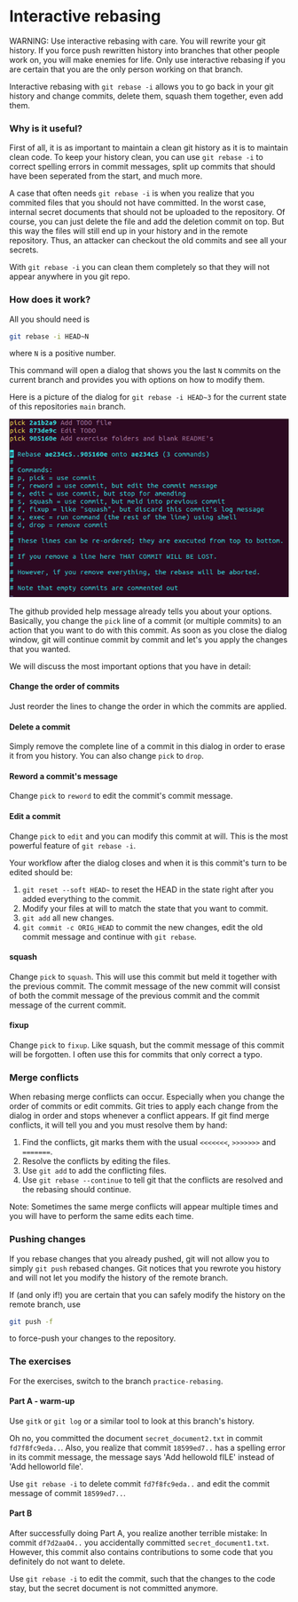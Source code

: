 # Interactive rebasing

WARNING: Use interactive rebasing with care. You will rewrite your git history. 
If you force push rewritten history into branches that other people work on, you will make enemies for life.
Only use interactive rebasing if you are certain that you are the only person working on that branch.

Interactive rebasing with `git rebase -i` allows you to go back in your git history and change commits, delete them, squash them together, even add them.

### Why is it useful?

First of all, it is as important to maintain a clean git history as it is to maintain clean code.
To keep your history clean, you can use `git rebase -i` to correct spelling errors in commit messages, split up commits that should have been seperated from the start, and much more.

A case that often needs `git rebase -i` is when you realize that you commited files that you should not have committed. 
In the worst case, internal secret documents that should not be uploaded to the repository.
Of course, you can just delete the file and add the deletion commit on top. But this way the files will still end up in your history and in the remote repository.
Thus, an attacker can checkout the old commits and see all your secrets.

With `git rebase -i` you can clean them completely so that they will not appear anywhere in you git repo.

### How does it work?

All you should need is
```bash
git rebase -i HEAD~N
```

where `N` is a positive number.

This command will open a dialog that shows you the last `N` commits on the current branch and provides you with options on how to modify them.

Here is a picture of the dialog for `git rebase -i HEAD~3` for the current state of this repositories `main` branch.

![](https://github.com/holke/git-advanced-workshop/blob/main/exercises/rebase/images/rebase3.png "git rebase -i HEAD~3")


The github provided help message already tells you about your options.
Basically, you change the `pick` line of a commit (or multiple commits) to an action that you want to do with this commit.
As soon as you close the dialog window, git will continue commit by commit and let's you apply the changes that you wanted.

We will discuss the most important options that you have in detail:

#### Change the order of commits

Just reorder the lines to change the order in which the commits are applied.

#### Delete a commit

Simply remove the complete line of a commit in this dialog in order to erase it from you history.
You can also change `pick` to `drop`.

#### Reword a commit's message

Change `pick` to `reword` to edit the commit's commit message.

#### Edit a commit

Change `pick` to `edit` and you can modify this commit at will.
This is the most powerful feature of `git rebase -i`.

Your workflow after the dialog closes and when it is this commit's turn to be edited should be:
1. `git reset --soft HEAD~` to reset the HEAD in the state right after you added everything to the commit.
2. Modify your files at will to match the state that you want to commit.
3. `git add` all new changes.
4. `git commit -c ORIG_HEAD` to commit the new changes, edit the old commit message and continue with `git rebase`.

#### squash

Change `pick` to `squash`. This will use this commit but meld it together with the previous commit.
The commit message of the new commit will consist of both the commit message of the previous commit and the commit message of the current commit.

#### fixup

Change `pick` to `fixup`. Like squash, but the commit message of this commit will be forgotten.
I often use this for commits that only correct a typo.



### Merge conflicts

When rebasing merge conflicts can occur. Especially when you change the order of commits or edit commits.
Git tries to apply each change from the dialog in order and stops whenever a conflict appears.
If git find merge conflicts, it will tell you and you must resolve them by hand:
1. Find the conflicts, git marks them with the usual `<<<<<<<`, `>>>>>>>`  and `=======`.
2. Resolve the conflicts by editing the files.
3. Use `git add` to add the conflicting files.
4. Use `git rebase --continue` to tell git that the conflicts are resolved and the rebasing should continue.

Note: Sometimes the same merge conflicts will appear multiple times and you will have to perform the same edits each time.

### Pushing changes

If you rebase changes that you already pushed, git will not allow you to simply `git push` rebased changes.
Git notices that you rewrote you history and will not let you modify the history of the remote branch.

If (and only if!) you are certain that you can safely modify the history on the remote branch, use
```bash
git push -f 
```
to force-push your changes to the repository.

### The exercises

For the exercises, switch to the branch `practice-rebasing`.

#### Part A - warm-up

Use `gitk` or `git log` or a similar tool to look at this branch's history.

Oh no, you committed the document `secret_document2.txt` in commit `fd7f8fc9eda..`.
Also, you realize that commit `18599ed7..` has a spelling error in its commit message, the message says 'Add hellowold fILE' instead of 'Add helloworld file'.

Use `git rebase -i` to delete commit `fd7f8fc9eda..` and edit the commit message of commit `18599ed7..`.

#### Part B

After successfully doing Part A, you realize another terrible mistake:
In commit `df7d2aa04..` you accidentally committed `secret_document1.txt`.
However, this commit also contains contributions to some code that you definitely do not want to delete.

Use `git rebase -i` to edit the commit, such that the changes to the code stay, but the secret document is not committed anymore.
